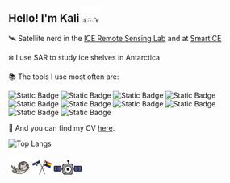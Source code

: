 ## Hello! I'm Kali <img src="./cat.gif" width="7%" height="7%"/>

🛰️ Satellite nerd in the [ICE Remote Sensing Lab](https://www.icelab.ca/) and at [SmartICE](https://smartice.org/)
   
   ❄️ I use SAR to study ice shelves in Antarctica
  
📚 The tools I use most often are:
  
  ![Static Badge](https://img.shields.io/badge/Python-F0F0F0?style=for-the-badge&logo=python&logoColor=ffde57)
  ![Static Badge](https://img.shields.io/badge/qgis-F0F0F0?style=for-the-badge&logo=qgis&logoColor=3BAF29)
  ![Static Badge](https://img.shields.io/badge/arcgis-F0F0F0?style=for-the-badge&logo=arcgis&logoColor=%232C7AC3)
  ![Static Badge](https://img.shields.io/badge/GDAL-F0F0F0?style=for-the-badge&logo=GDAL&logoColor=%235CAE58)
  ![Static Badge](https://img.shields.io/badge/pandas-F0F0F0?style=for-the-badge&logo=pandas&logoColor=150458)
  ![Static Badge](https://img.shields.io/badge/geopandas-F0F0F0?style=for-the-badge&logo=geopandas&logoColor=139C5A)
  ![Static Badge](https://img.shields.io/badge/google%20earth%20engine-F0F0F0?style=for-the-badge&logo=google%20earth%20engine&logoColor=%234285F4)
  ![Static Badge](https://img.shields.io/badge/javascript-F0F0F0?style=for-the-badge&logo=javascript&logoColor=%23F7DF1E)
  ![Static Badge](https://img.shields.io/badge/bash-F0F0F0?style=for-the-badge&logo=gnu%20bash&logoColor=293137)
  ![Static Badge](https://img.shields.io/badge/anaconda-F0F0F0?style=for-the-badge&logo=anaconda&logoColor=3BAF29)

📄 And you can find my CV [here](KaliMcDougall_CV.pdf).
  
  ![Top Langs](https://github-readme-stats.vercel.app/api/top-langs/?username=kalimcdougall&layout=compact)  
  
  <img src="./space_cat.gif" width="9%" height="9%"/><img src="./flags.gif" width="8%" height="8%"/> <img src="./nyan_satellite.gif" width="11%" height="11%"/>
